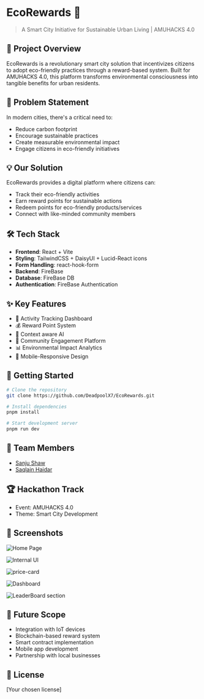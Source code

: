 # EcoRewards 🌱

> A Smart City Initiative for Sustainable Urban Living | AMUHACKS 4.0

## 🌟 Project Overview

EcoRewards is a revolutionary smart city solution that incentivizes citizens to adopt eco-friendly practices through a reward-based system. Built for AMUHACKS 4.0, this platform transforms environmental consciousness into tangible benefits for urban residents.

## 🎯 Problem Statement

In modern cities, there's a critical need to:
- Reduce carbon footprint
- Encourage sustainable practices
- Create measurable environmental impact
- Engage citizens in eco-friendly initiatives

## 💡 Our Solution

EcoRewards provides a digital platform where citizens can:
- Track their eco-friendly activities
- Earn reward points for sustainable actions
- Redeem points for eco-friendly products/services
- Connect with like-minded community members

## 🛠️ Tech Stack

- **Frontend**: React + Vite
- **Styling**: TailwindCSS + DaisyUI + Lucid-React icons
- **Form Handling**: react-hook-form
- **Backend**: FireBase
- **Database**: FireBase DB
- **Authentication**: FireBase Authentication

## ✨ Key Features

- 🌿 Activity Tracking Dashboard
- 💰 Reward Point System
- 🤖 Context aware AI 
- 🤝 Community Engagement Platform
- 📊 Environmental Impact Analytics
- 📱 Mobile-Responsive Design

## 🚀 Getting Started

```bash
# Clone the repository
git clone https://github.com/DeadpoolX7/EcoRewards.git

# Install dependencies
pnpm install

# Start development server
pnpm run dev
```

## 👥 Team Members

- [Sanju Shaw](www.linkedin.com/in/sanju-shaw-225ab4214)
- [Saqlain Haidar](https://www.linkedin.com/in/saqlain-haidar-41b09b319/)


## 🏆 Hackathon Track

- Event: AMUHACKS 4.0
- Theme: Smart City Development

## 📸 Screenshots

![Home Page](https://github.com/user-attachments/assets/33f0f649-08d8-4df5-aded-1f925936d3ea)

![Internal UI](https://github.com/user-attachments/assets/ec135b5b-c726-4ae4-bf56-6e4bb75e2b21)

![price-card](https://github.com/user-attachments/assets/0e64f55f-e04c-4516-8050-a4cfcbe181f7)

![Dashboard](https://github.com/user-attachments/assets/a5195955-3f9e-4da1-bc2e-f678c698ce66)

![LeaderBoard section](https://github.com/user-attachments/assets/af933134-bf81-4462-a839-4730e05d2ed6)


## 🔮 Future Scope

- Integration with IoT devices
- Blockchain-based reward system
- Smart contract implementation
- Mobile app development
- Partnership with local businesses

## 📄 License

[Your chosen license]
